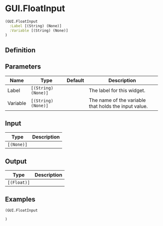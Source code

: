 # GUI.FloatInput

```clojure
(GUI.FloatInput
  :Label [(String) (None)]
  :Variable [(String) (None)]
)
```

## Definition


## Parameters
| Name | Type | Default | Description |
|------|------|---------|-------------|
| Label | `[(String) (None)]` |  | The label for this widget. |
| Variable | `[(String) (None)]` |  | The name of the variable that holds the input value. |


## Input
| Type | Description |
|------|-------------|
| `[(None)]` |  |


## Output
| Type | Description |
|------|-------------|
| `[(Float)]` |  |


## Examples

```clojure
(GUI.FloatInput

)
```
